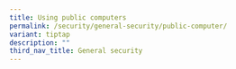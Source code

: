 ```yaml
---
title: Using public computers
permalink: /security/general-security/public-computer/
variant: tiptap
description: ""
third_nav_title: General security
---
```

